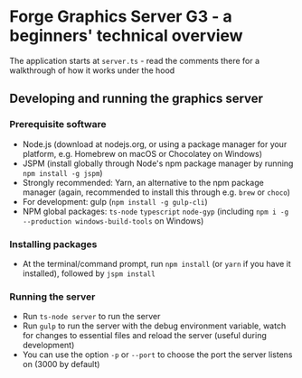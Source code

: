 # Forge Graphics Server G3 - a beginners' technical overview

The application starts at `server.ts` - read the comments there for a walkthrough
of how it works under the hood

## Developing and running the graphics server

### Prerequisite software

- Node.js (download at nodejs.org, or using a package manager for
your platform, e.g. Homebrew on macOS or Chocolatey on Windows)
- JSPM (install globally through Node's npm package manager by running
`npm install -g jspm`)
- Strongly recommended: Yarn, an alternative to the npm package manager (again,
recommended to install this through e.g. `brew` or `choco`)
- For development: gulp (`npm install -g gulp-cli`)
- NPM global packages: `ts-node` `typescript` `node-gyp` (including `npm i -g --production windows-build-tools` on Windows)

### Installing packages

- At the terminal/command prompt, run `npm install` (or `yarn` if you have
it installed), followed by `jspm install`

### Running the server

- Run `ts-node server` to run the server
- Run `gulp` to run the server with the debug environment variable,
watch for changes to essential files and reload the server (useful during
development)
- You can use the option `-p` or `--port` to choose the port the server listens
on (3000 by default)
